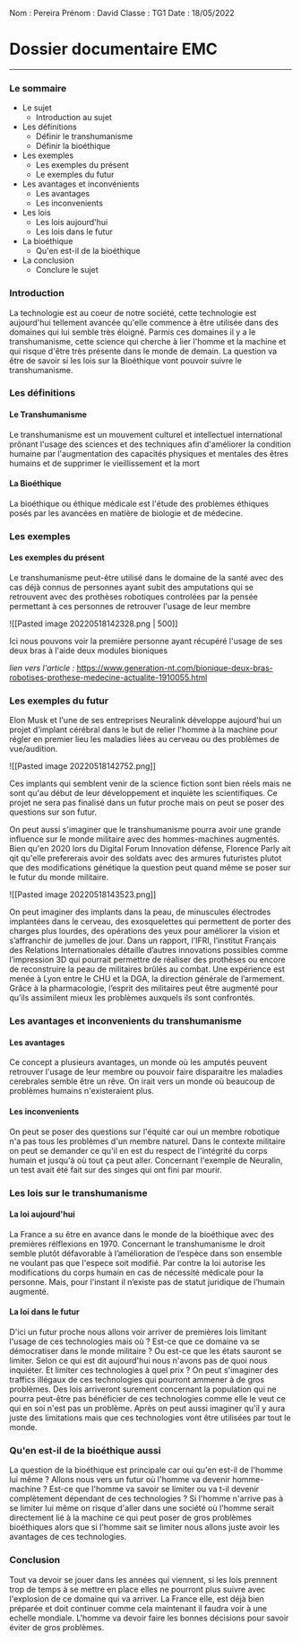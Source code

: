 Nom : Pereira
Prénom : David
Classe : TG1
Date : 18/05/2022

# Dossier documentaire EMC

---

### Le sommaire 

- Le sujet
	- Introduction au sujet
- Les définitions
	- Définir le transhumanisme
	- Définir la bioéthique
- Les exemples
	- Les exemples du présent
	- Le exemples du futur
- Les avantages et inconvénients
	- Les avantages
	- Les inconvenients
- Les lois 
	- Les lois aujourd'hui
	- Les lois dans le futur
- La bioéthique
	- Qu'en est-il de la bioéthique
- La conclusion
	- Conclure le sujet


### Introduction

La technologie est au coeur de notre société, cette technologie est aujourd'hui tellement avancée qu'elle commence à être utilisée dans des domaines qui lui semble très éloigné. Parmis ces domaines il y a le transhumanisme, cette science qui cherche à lier l'homme et la machine et qui risque d'être très présente dans le monde de demain. La question va être de savoir si les lois sur la Bioéthique vont pouvoir suivre le transhumanisme.

### Les définitions

#### Le Transhumanisme

Le transhumanisme est un mouvement culturel et intellectuel international prônant l'usage des sciences et des techniques afin d'améliorer la condition humaine par l'augmentation des capacités physiques et mentales des êtres humains et de supprimer le vieillissement et la mort

#### La Bioéthique

La bioéthique ou éthique médicale est l'étude des problèmes éthiques posés par les avancées en matière de biologie et de médecine.

### Les exemples

#### Les exemples du présent

Le transhumanisme peut-être utilisé dans le domaine de la santé avec des cas déjà connus de personnes ayant subit des amputations qui se retrouvent avec des prothèses robotiques controlées par la pensée permettant à ces personnes de retrouver l'usage de leur membre

![[Pasted image 20220518142328.png | 500]]

Ici nous pouvons voir la première personne ayant récupéré l'usage de ses deux bras à l'aide deux modules bioniques

*lien vers l'article :* https://www.generation-nt.com/bionique-deux-bras-robotises-prothese-medecine-actualite-1910055.html

### Les exemples du futur

Elon Musk et l'une de ses entreprises Neuralink développe aujourd'hui un projet d'implant cérébral dans le but de relier l'homme à la machine pour régler en premier lieu les maladies liées au cerveau ou des problèmes de vue/audition.

![[Pasted image 20220518142752.png]]

Ces implants qui semblent venir de la science fiction sont bien réels mais ne sont qu'au début de leur développement et inquiète les scientifiques. Ce projet ne sera pas finalisé dans un futur proche mais on peut se poser des questions sur son futur.

On peut aussi s'imaginer que le transhumanisme pourra avoir une grande influence sur le monde militaire avec des hommes-machines augmentés. Bien qu'en 2020 lors du Digital Forum Innovation défense, Florence Parly ait qit qu'elle prefererais avoir des soldats avec des armures futuristes plutot que des modifications génétique la question peut quand même se poser sur le futur du monde militaire.

![[Pasted image 20220518143523.png]]

On peut imaginer des implants dans la peau, de minuscules électrodes implantées dans le cerveau, des exosquelettes qui permettent de porter des charges plus lourdes, des opérations des yeux pour améliorer la vision et s’affranchir de jumelles de jour. Dans un rapport, l’IFRI, l’institut Français des Relations Internationales détaille d’autres innovations possibles comme l’impression 3D qui pourrait permettre de réaliser des prothèses ou encore de reconstruire la peau de militaires brûlés au combat. Une expérience est menée à Lyon entre le CHU et la DGA, la direction générale de l’armement. Grâce à la pharmacologie, l’esprit des militaires peut être augmenté pour qu’ils assimilent mieux les problèmes auxquels ils sont confrontés.

### Les avantages et inconvenients du transhumanisme

#### Les avantages

Ce concept a plusieurs avantages, un monde où les amputés peuvent retrouver l'usage de leur membre ou pouvoir faire disparaitre les maladies cerebrales semble être un rêve. On irait vers un monde où beaucoup de problèmes humains n'existeraient plus.

#### Les inconvenients

On peut se poser des questions sur l'équité car oui un membre robotique n'a pas tous les problèmes d'un membre naturel. Dans le contexte militaire on peut se demander ce qu'il en est du respect de l'intégrité du corps humain et jusqu'à où tout ça peut aller. Concernant l'exemple de Neuralin, un test avait été fait sur des singes qui ont fini par mourir.

### Les lois sur le transhumanisme

#### La loi aujourd'hui

La France a su être en avance dans le monde de la bioéthique avec des premières rélflexions en 1970. Concernant le transhumanisme le droit semble plutôt défavorable à l’amélioration de l’espèce dans son ensemble ne voulant pas que l'espece soit modifié. Par contre la loi autorise les modifications du corps humain en cas de nécessité médicale pour la personne. Mais, pour l'instant il n’existe pas de statut juridique de l’humain augmenté.

#### La loi dans le futur

D'ici un futur proche nous allons voir arriver de premières lois limitant l'usage de ces technologies mais où ? Est-ce que ce domaine va se démocratiser dans le monde militaire ? Ou est-ce que les états sauront se limiter. Selon ce qui est dit aujourd'hui nous n'avons pas de quoi nous inquiéter. Et limiter ces technologies à quel prix ? On peut s'imaginer des traffics illégaux de ces technologies qui pourront ammener à de gros problèmes. Des lois arriveront surement concernant la population qui ne pourra peut-être pas bénéficier de ces technologies comme elle le veut ce qui en soi n'est pas un problème. Après on peut aussi imaginer qu'il y aura juste des limitations mais que ces technologies vont être utilisées par tout le monde.


### Qu'en est-il de la bioéthique aussi

La question de la bioéthique est principale car oui qu'en est-il de l'homme lui même ? Allons nous vers un futur où l'homme va devenir homme-machine ? Est-ce que l'homme va savoir se limiter ou va t-il devenir complètement dépendant de ces technologies ? Si l'homme n'arrive pas à se limiter lui même on risque d'aller dans une société où l'homme serait directement lié à la machine ce qui peut poser de gros problèmes bioéthiques alors que si l'homme sait se limiter nous allons juste avoir les avantages de ces technologies.

### Conclusion

Tout va devoir se jouer dans les années qui viennent, si les lois prennent trop de temps à se mettre en place elles ne pourront plus suivre avec l'explosion de ce domaine qui va arriver. La France elle, est déjà bien préparée et doit continuer comme cela maintenant il faudra voir à une echelle mondiale. L'homme va devoir faire les bonnes décisions pour savoir éviter de gros problèmes.